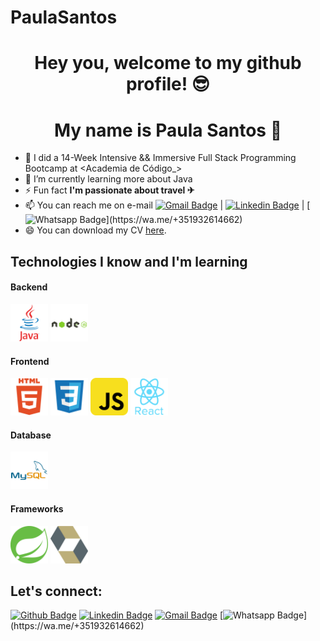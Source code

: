 # PaulaSantos
<p align="center">
  <h1 align="center">  Hey you, welcome to my github profile! 😎</h1>
  <h1 align="center">  My name is Paula Santos 🤩</h1> 
</p>

- 🔭 I did a 14-Week Intensive && Immersive Full Stack Programming Bootcamp at <Academia de Código_>
- 🌱 I’m currently learning more about Java
- ⚡ Fun fact **I'm passionate about travel ✈**
- 📫 You can reach me on e-mail [![Gmail Badge](https://img.shields.io/badge/-Gmail-c14438?style=flat-square&logo=Gmail&logoColor=white&link=mailto:nada.geral@gmail.com)](mailto:paulasantos_risa@hotmail.com) | [![Linkedin Badge](https://img.shields.io/badge/-LinkedIn-blue?style=flat-square&logo=Linkedin&logoColor=white&link=https://www.linkedin.com/in/paularibeirosantos/)](https://www.linkedin.com/in/paularibeirosantos/) | [![Whatsapp Badge](https://img.shields.io/static/v1?message=Whatsapp&logo=whatsapp&label=&color=25D366&logoColor=white&labelColor=&style=for-the-badge")](https://wa.me/+351932614662)
- 😄 You can download my CV [here](https://github.com/paulasantos-93/PaulaSantos/blob/18f8cd39fad45f99bb6cbb6878a8b420aace8075/CV%20PAULA%20SANTOS.pdf "here").


## Technologies I know and I'm learning
#### Backend
<p align="left">
<img src="https://github.com/paulasantos-93/PaulaSantos/blob/aa48d7850ed148f322aef137548c8226e5774e54/java-original.svg" alt="java" width="60" height="60"/>
<img src="https://github.com/paulasantos-93/PaulaSantos/blob/aa48d7850ed148f322aef137548c8226e5774e54/nodejs-original-wordmark.svg" alt="nodejs" width="60" height="60"/>

</p>

#### Frontend
<p align="left">
<img src="https://github.com/paulasantos-93/PaulaSantos/blob/aa48d7850ed148f322aef137548c8226e5774e54/html5-original-wordmark.svg" alt="html5" width="60" height="60"/>
<img src="https://github.com/paulasantos-93/PaulaSantos/blob/aa48d7850ed148f322aef137548c8226e5774e54/css3-original-wordmark.svg" alt="css3" width="60" height="60"/>
<img src="https://github.com/paulasantos-93/PaulaSantos/blob/aa48d7850ed148f322aef137548c8226e5774e54/javascript-original.svg" alt="javascript" width="60" height="60"/>
<img src="https://github.com/paulasantos-93/PaulaSantos/blob/aa48d7850ed148f322aef137548c8226e5774e54/react-original-wordmark.svg" alt="react" width="60" height="60"/>

</p>

#### Database
<p align="left">
<img src="https://github.com/paulasantos-93/PaulaSantos/blob/aa48d7850ed148f322aef137548c8226e5774e54/mysql_original_wordmark.svg" alt="mysql" width="60" height="60"/>
</p>

#### Frameworks
<p align="left">
<img src="https://github.com/paulasantos-93/PaulaSantos/blob/aa48d7850ed148f322aef137548c8226e5774e54/springio-icon.svg" alt="spring" width="60" height="60"/>
<img src="https://github.com/paulasantos-93/PaulaSantos/blob/71e9fba2ebc6001c83b2114697cd9a4c6bc5c8bb/hibernate.svg" alt="hibernate" width="60" height="60"/>
</p>


## Let's connect:
[![Github Badge](https://img.shields.io/badge/-Github-000?style=flat-square&logo=Github&logoColor=white&link=https://github.com/Drete457)](https://github.com/paulasantos-93)
[![Linkedin Badge](https://img.shields.io/badge/-LinkedIn-blue?style=flat-square&logo=Linkedin&logoColor=white&link=https://www.linkedin.com/in/filipeantoniomota/)](https://www.linkedin.com/in/paularibeirosantos/)
[![Gmail Badge](https://img.shields.io/badge/-Gmail-c14438?style=flat-square&logo=Gmail&logoColor=white&link=mailto:nada.geral@gmail.com)](mailto:paulasantos_risa@hotmail.com)
[![Whatsapp Badge](https://img.shields.io/static/v1?message=Whatsapp&logo=whatsapp&label=&color=25D366&logoColor=white&labelColor=&style=for-the-badge")](https://wa.me/+351932614662)
